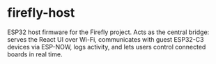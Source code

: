 # firefly-host
ESP32 host firmware for the Firefly project. Acts as the central bridge: serves the React UI over Wi-Fi, communicates with guest ESP32-C3 devices via ESP-NOW, logs activity, and lets users control connected boards in real time.
